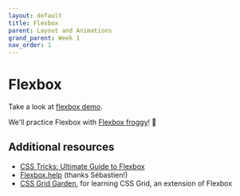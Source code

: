 ```yaml
---
layout: default
title: Flexbox
parent: Layout and Animations
grand_parent: Week 1
nav_order: 1
---
```


# Flexbox

Take a look at [flexbox demo](./index.html).

We'll practice Flexbox with [Flexbox froggy](https://flexboxfroggy.com/)! 🐸

## Additional resources

- [CSS Tricks: Ultimate Guide to Flexbox](https://css-tricks.com/snippets/css/a-guide-to-flexbox/)
- [Flexbox.help](https://flexbox.help/) (thanks Sébastien!)
- [CSS Grid Garden](https://cssgridgarden.com/), for learning CSS Grid, an extension of Flexbox
